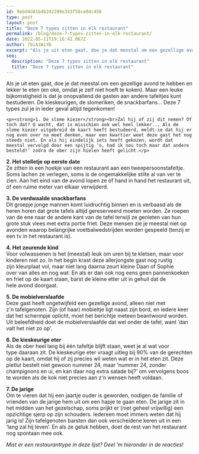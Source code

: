 ```yaml
---
id: 9ebd4d41b4b242298e343f58ce0dc456
type: post
layout: post
title: "Deze 7 types zitten in elk restaurant"
permalink: /blog/deze-7-types-zitten-in-elk-restaurant/
date: 2022-05-11T19:16:41.067Z
author: 7biA1WiYB
excerpt: "Als je uit eten gaat, doe je dat meestal om een gezellige avond te hebben en lekker te eten (en oké, omdat je zelf niet hoeft te koken). Maar een leuke bijkomstigheid is dat je onopvallend de gasten aan andere tafeltjes kunt bestuderen. De kieskeurigen, de slomeriken, de snackbarfans... Deze 7 types zul je in ieder geval altijd tegenkomen!  "
seo:
  description: "Deze 7 types zitten in elk restaurant"
  title: "Deze 7 types zitten in elk restaurant"
---
```

Als je uit eten gaat, doe je dat meestal om een gezellige avond te hebben en lekker te eten (en oké, omdat je zelf niet hoeft te koken). Maar een leuke bijkomstigheid is dat je onopvallend de gasten aan andere tafeltjes kunt bestuderen. De kieskeurigen, de slomeriken, de snackbarfans... Deze 7 types zul je in ieder geval altijd tegenkomen!  

    <p><strong>1. De slome kiezer</strong><br>Zal hij of zij dit nemen? Of toch dat? O wacht, dat is misschien ook wel heel lekker... Als de slome kiezer uitgebreid de kaart heeft bestudeerd, meldt-ie dat hij er nog even over na moet denken, maar een kwartier weet deze gast het nog steeds niet. En als hij eindelijk iets heeft gekozen, wordt dat meestal vervolgd door een spijtig ‘o, had ik nou toch maar dat andere besteld!’ zodra de ober zijn hielen heeft gelicht.</p>
<p><strong>2. Het stelletje op eerste date</strong><br>Ze zitten in een hoekje van een restaurant aan een tweepersoonstafeltje. Soms lachen ze verlegen, soms is de ongemakkelijke stilte al van ver te zien. Aan het eind van de avond lopen ze óf hand in hand het restaurant uit, óf een ruime meter van elkaar verwijderd. </p>
<p><strong>3. De verdwaalde snackbarfans</strong><br>Dit groepje jonge mannen komt luidruchtig binnen en is verbaasd als de heren horen dat grote tafels altijd gereserveerd moeten worden. Ze roepen van de ene naar de andere kant van de tafel terwijl ze genieten van hun grote stuk vlees met extra portie friet. Deze mensen zie je meestal niet op avonden waarop belangrijke voetbalwedstrijden worden gespeeld (tenzij er een tv in het restaurant is).</p>
<p><strong>4. Het zeurende kind</strong><br>Voor volwassenen is het (meestal) leuk om uren bij te kletsen, maar voor kinderen niet zo. In het begin krast deze allerjongste gast nog rustig zijn kleurplaat vol, maar niet lang daarna zeurt kleine Daan of Sophie over van alles en nog wat. En als er dan ook nog eens geen pannenkoeken en friet op de kaart staan, barst de kleine etter uit in gehuil dat de hele avond doorgaat.</p>
<p><strong>5. De mobielverslaafde</strong><br>Deze gast heeft ongetwijfeld een gezellige avond, alleen niet met z'n tafelgenoten. Zijn (of haar) mobieltje ligt naast zijn bord, en iedere keer dat het schermpje oplicht, moet het berichtje meteen beantwoord worden. Uit beleefdheid doet de mobielverslaafde dat wel onder de tafel, want ‘dan valt het niet zo op’.</p>
<p><strong>6. De kieskeurige eter</strong><br>Als de ober heel lang bij één tafeltje blijft staan, weet je al wat voor type daaraan zit. De kieskeurige eter vraagt uitleg bij 90% van de gerechten op de kaart, omdat hij of zij precies wil weten wat er in het eten zit. Deze pietlut bestelt niet gewoon nummer 24, maar ‘nummer 24, zonder champignons en ui, en kan daar nog extra salade bij?’ om vervolgens boos te worden als de kok niet precies aan z'n wensen heeft voldaan.</p>
<p><strong>7. De jarige</strong><br>Om te vieren dat hij een jaartje ouder is geworden, nodigen de familie of vrienden van de jarige hem uit om een hapje te gaan eten. De jarige zit in het midden van het gezelschap, soms prijkt er (niet geheel vrijwillig) een opzichtige sjerp op zijn schouders. Iedereen moet immers weten dat hij jarig is! Zijn tafelgenoten barsten dan ook verscheidene keren uit in een ‘lang zal hij leven’. En als ze geluk hebben, doet de rest van het restaurant nog spontaan mee ook.</p>
<p><em>Mist er een restauranttype in deze lijst? Deel 'm hieronder in de reacties! </em></p>  
